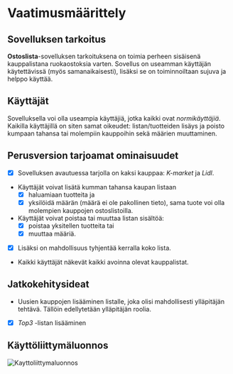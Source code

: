 # Vaatimusmäärittely
## Sovelluksen tarkoitus
**Ostoslista**-sovelluksen tarkoituksena on toimia perheen sisäisenä kauppalistana ruokaostoksia varten. Sovellus on useamman käyttäjän käytettävissä (myös samanaikaisesti), lisäksi se on toiminnoiltaan sujuva ja helppo käyttää. 

## Käyttäjät
Sovelluksella voi olla useampia käyttäjiä, jotka kaikki ovat *normikäyttäjiä*. Kaikilla käyttäjillä on siten samat oikeudet: listan/tuotteiden lisäys ja poisto kumpaan tahansa tai molempiin kauppoihin sekä määrien muuttaminen.
## Perusversion tarjoamat ominaisuudet
- [x] Sovelluksen avautuessa tarjolla on kaksi kauppaa: *K-market* ja *Lidl*.
- Käyttäjät voivat lisätä kumman tahansa kaupan listaan
  - [x] haluamiaan tuotteita ja 
  - [x] yksilöidä määrän (määrä ei ole pakollinen tieto), sama tuote voi olla molempien kauppojen ostoslistoilla.
- Käyttäjät voivat poistaa tai muuttaa listan sisältöä: 
   - [x] poistaa yksitellen tuotteita tai
   - [x] muuttaa määriä. 

- [x] Lisäksi on mahdollisuus tyhjentää kerralla koko lista.
- Kaikki käyttäjät näkevät kaikki avoinna olevat kauppalistat.

## Jatkokehitysideat
- Uusien kauppojen lisääminen listalle, joka olisi mahdollisesti ylläpitäjän tehtävä. Tällöin edellytetään ylläpitäjän roolia.
- [x] *Top3* -listan lisääminen  


## Käyttöliittymäluonnos

![Kayttoliittymaluonnos](https://user-images.githubusercontent.com/78747844/201487678-ef2615d0-82fd-4b70-9117-fa4d732807d5.png)
